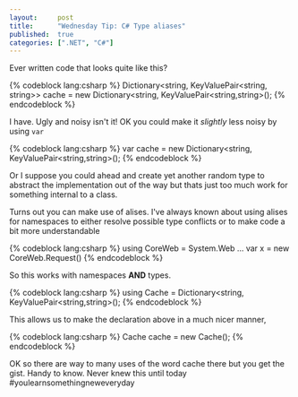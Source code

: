 ```yaml
---
layout:     post
title:      "Wednesday Tip: C# Type aliases"
published:  true
categories: [".NET", "C#"]
---
```


Ever written code that looks quite like this?

{% codeblock lang:csharp %}
Dictionary<string, KeyValuePair<string, string>> cache = new Dictionary<string, KeyValuePair<string,string>();
{% endcodeblock %}

I have.  Ugly and noisy isn't it!  <!--more--> OK you could make it *slightly* less noisy by using `var`

{% codeblock lang:csharp %}
var cache = new Dictionary<string, KeyValuePair<string,string>();
{% endcodeblock %}

Or I suppose you could ahead and create yet another random type to abstract the implementation out of the way but thats just too much work for something internal to a class.

Turns out you can make use of alises.  I've always known about using alises for namespaces to either resolve possible type conflicts or to make code a bit more understandable

{% codeblock lang:csharp %}
using CoreWeb = System.Web
...
var x = new CoreWeb.Request()
{% endcodeblock %}

So this works with namespaces **AND** types.

{% codeblock lang:csharp %}
using Cache = Dictionary<string, KeyValuePair<string,string>();
{% endcodeblock %}

This allows us to make the declaration above in a much nicer manner,

{% codeblock lang:csharp %}
Cache cache = new Cache();
{% endcodeblock %}

OK so there are way to many uses of the word cache there but you get the gist.  Handy to know.  Never knew this until today #youlearnsomethingneweveryday